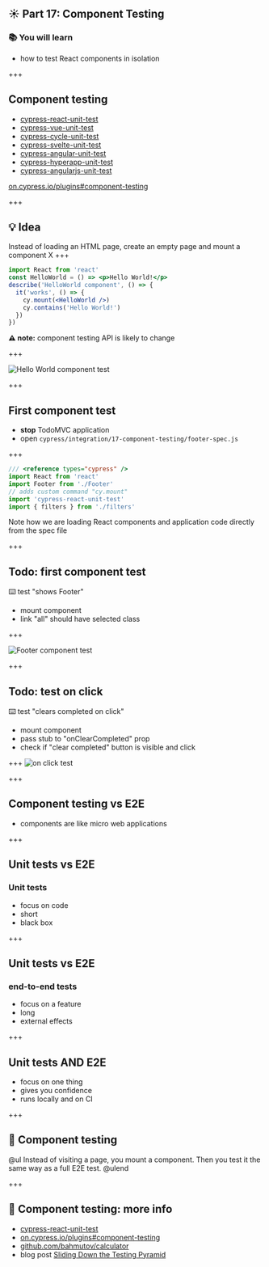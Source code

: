 ## ☀️ Part 17: Component Testing

### 📚 You will learn

- how to test React components in isolation

+++
## Component testing

* [cypress-react-unit-test](https://github.com/bahmutov/cypress-react-unit-test)
* [cypress-vue-unit-test](https://github.com/bahmutov/cypress-vue-unit-test)
* [cypress-cycle-unit-test](https://github.com/bahmutov/cypress-cycle-unit-test)
* [cypress-svelte-unit-test](https://github.com/bahmutov/cypress-svelte-unit-test)
* [cypress-angular-unit-test](https://github.com/bahmutov/cypress-angular-unit-test)
* [cypress-hyperapp-unit-test](https://github.com/bahmutov/cypress-hyperapp-unit-test)
* [cypress-angularjs-unit-test](https://github.com/bahmutov/cypress-angularjs-unit-test)

[on.cypress.io/plugins#component-testing](http://on.cypress.io/plugins#component-testing)

+++
## 💡 Idea

Instead of loading an HTML page, create an empty page and mount a component X
+++

```jsx
import React from 'react'
const HelloWorld = () => <p>Hello World!</p>
describe('HelloWorld component', () => {
  it('works', () => {
    cy.mount(<HelloWorld />)
    cy.contains('Hello World!')
  })
})
```

**⚠️ note:** component testing API is likely to change

+++

![Hello World component test](/slides/17-component-testing/img/hello-world.png)

+++
## First component test

- **stop** TodoMVC application
- open `cypress/integration/17-component-testing/footer-spec.js`

+++

```js
/// <reference types="cypress" />
import React from 'react'
import Footer from './Footer'
// adds custom command "cy.mount"
import 'cypress-react-unit-test'
import { filters } from './filters'
```
Note how we are loading React components and application code directly from the spec file

+++

## Todo: first component test

⌨️ test "shows Footer"

- mount component
- link "all" should have selected class

+++

![Footer component test](/slides/17-component-testing/img/footer-component-test.png)

+++

## Todo: test on click

⌨️ test "clears completed on click"

- mount component
- pass stub to "onClearCompleted" prop
- check if "clear completed" button is visible and click

+++
![on click test](/slides/17-component-testing/img/on-click.png)

+++
## Component testing vs E2E

- components are like micro web applications

+++
## Unit tests vs E2E

### Unit tests

- focus on code
- short
- black box

+++
## Unit tests vs E2E

### end-to-end tests

- focus on a feature
- long
- external effects

+++
## Unit tests AND E2E

- focus on one thing
- gives you confidence
- runs locally and on CI

+++
## 🏁 Component testing

@ul
Instead of visiting a page, you mount a component.
Then you test it the same way as a full E2E test.
@ulend

+++
## 🏁 Component testing: more info

- [cypress-react-unit-test](https://github.com/bahmutov/cypress-react-unit-test)
- [on.cypress.io/plugins#component-testing](https://on.cypress.io/plugins#component-testing)
- [github.com/bahmutov/calculator](https://github.com/bahmutov/calculator)
- blog post [Sliding Down the Testing Pyramid](https://www.cypress.io/blog/2018/04/02/sliding-down-the-testing-pyramid/)
